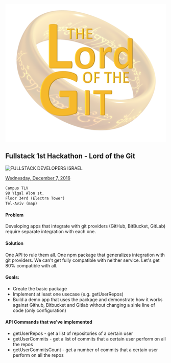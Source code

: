 ![Lord Of The Git](logo/LordOfTheGit.png)

## Fullstack 1st Hackathon - Lord of the Git
![FULLSTACK DEVELOPERS ISRAEL](https://a248.e.akamai.net/secure.meetupstatic.com/photos/event/1/3/4/e/global_448264942.jpeg)

[Wednesday, December 7, 2016](https://www.meetup.com/full-stack-developer-il/events/230141038/)
```
Campus TLV
98 Yigal Alon st.
Floor 34rd (Electra Tower)
Tel-Aviv (map)
```

#### Problem
Developing apps that integrate with git providers (GitHub, BitBucket, GitLab) require separate integration with each one. 

#### Solution
One API to rule them all.
One npm package that generalizes integration with git providers. We can't get fully compatible with neither service. Let's get 80% compatible with all.
 
#### Goals:
- Create the basic package
- Implement at least one usecase (e.g. getUserRepos)
- Build a demo app that uses the package and demonstrate how it works against Github, Bitbucket and Gitlab without changing a sinle line of code (only configuration)

#### API Commands that we've implemented
- getUserRepos - get a list of repositories of a certain user
- getUserCommits - get a list of commits that a certain user perform on all the repos
- getUserCommitsCount - get a number of commits that a certain user perform on all the repos
 

